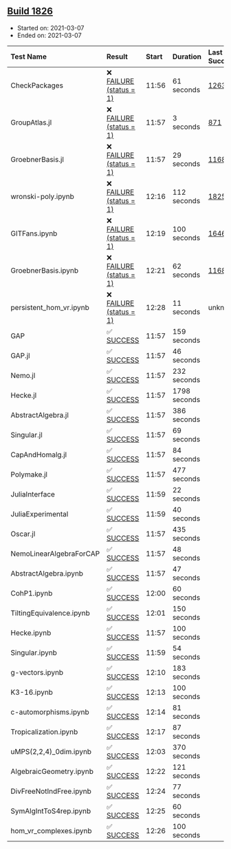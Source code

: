 ## [Build 1826](https://oscarci.mathematik.uni-kl.de/job/oscar-stable/1826/)

* Started on: 2021-03-07
* Ended on: 2021-03-07

| Test Name    | Result | Start | Duration | Last Success | First Failure |
|:-------------|:-------|:------|:---------|:-------------|:--------------|
| CheckPackages | ❌ [FAILURE (status = 1)](https://oscarci.mathematik.uni-kl.de/job/oscar-stable/1826/artifact/logs/build-1826/CheckPackages.log) | 11:56 | 61 seconds | [1263](https://oscarci.mathematik.uni-kl.de/job/oscar-stable/1263/) | [1264](https://oscarci.mathematik.uni-kl.de/job/oscar-stable/1264/) |
| GroupAtlas.jl | ❌ [FAILURE (status = 1)](https://oscarci.mathematik.uni-kl.de/job/oscar-stable/1826/artifact/logs/build-1826/GroupAtlas.jl.log) | 11:57 | 3 seconds | [871](https://oscarci.mathematik.uni-kl.de/job/oscar-stable/871/) | [872](https://oscarci.mathematik.uni-kl.de/job/oscar-stable/872/) |
| GroebnerBasis.jl | ❌ [FAILURE (status = 1)](https://oscarci.mathematik.uni-kl.de/job/oscar-stable/1826/artifact/logs/build-1826/GroebnerBasis.jl.log) | 11:57 | 29 seconds | [1168](https://oscarci.mathematik.uni-kl.de/job/oscar-stable/1168/) | [1169](https://oscarci.mathematik.uni-kl.de/job/oscar-stable/1169/) |
| wronski-poly.ipynb | ❌ [FAILURE (status = 1)](https://oscarci.mathematik.uni-kl.de/job/oscar-stable/1826/artifact/logs/build-1826/wronski-poly.ipynb.log) | 12:16 | 112 seconds | [1825](https://oscarci.mathematik.uni-kl.de/job/oscar-stable/1825/) | [1826](https://oscarci.mathematik.uni-kl.de/job/oscar-stable/1826/) |
| GITFans.ipynb | ❌ [FAILURE (status = 1)](https://oscarci.mathematik.uni-kl.de/job/oscar-stable/1826/artifact/logs/build-1826/GITFans.ipynb.log) | 12:19 | 100 seconds | [1646](https://oscarci.mathematik.uni-kl.de/job/oscar-stable/1646/) | [1647](https://oscarci.mathematik.uni-kl.de/job/oscar-stable/1647/) |
| GroebnerBasis.ipynb | ❌ [FAILURE (status = 1)](https://oscarci.mathematik.uni-kl.de/job/oscar-stable/1826/artifact/logs/build-1826/GroebnerBasis.ipynb.log) | 12:21 | 62 seconds | [1168](https://oscarci.mathematik.uni-kl.de/job/oscar-stable/1168/) | [1169](https://oscarci.mathematik.uni-kl.de/job/oscar-stable/1169/) |
| persistent_hom_vr.ipynb | ❌ [FAILURE (status = 1)](https://oscarci.mathematik.uni-kl.de/job/oscar-stable/1826/artifact/logs/build-1826/persistent_hom_vr.ipynb.log) | 12:28 | 11 seconds | unknown | unknown |
| GAP | ✅ [SUCCESS](https://oscarci.mathematik.uni-kl.de/job/oscar-stable/1826/artifact/logs/build-1826/GAP.log) | 11:57 | 159 seconds |  |  |
| GAP.jl | ✅ [SUCCESS](https://oscarci.mathematik.uni-kl.de/job/oscar-stable/1826/artifact/logs/build-1826/GAP.jl.log) | 11:57 | 46 seconds |  |  |
| Nemo.jl | ✅ [SUCCESS](https://oscarci.mathematik.uni-kl.de/job/oscar-stable/1826/artifact/logs/build-1826/Nemo.jl.log) | 11:57 | 232 seconds |  |  |
| Hecke.jl | ✅ [SUCCESS](https://oscarci.mathematik.uni-kl.de/job/oscar-stable/1826/artifact/logs/build-1826/Hecke.jl.log) | 11:57 | 1798 seconds |  |  |
| AbstractAlgebra.jl | ✅ [SUCCESS](https://oscarci.mathematik.uni-kl.de/job/oscar-stable/1826/artifact/logs/build-1826/AbstractAlgebra.jl.log) | 11:57 | 386 seconds |  |  |
| Singular.jl | ✅ [SUCCESS](https://oscarci.mathematik.uni-kl.de/job/oscar-stable/1826/artifact/logs/build-1826/Singular.jl.log) | 11:57 | 69 seconds |  |  |
| CapAndHomalg.jl | ✅ [SUCCESS](https://oscarci.mathematik.uni-kl.de/job/oscar-stable/1826/artifact/logs/build-1826/CapAndHomalg.jl.log) | 11:57 | 84 seconds |  |  |
| Polymake.jl | ✅ [SUCCESS](https://oscarci.mathematik.uni-kl.de/job/oscar-stable/1826/artifact/logs/build-1826/Polymake.jl.log) | 11:57 | 477 seconds |  |  |
| JuliaInterface | ✅ [SUCCESS](https://oscarci.mathematik.uni-kl.de/job/oscar-stable/1826/artifact/logs/build-1826/JuliaInterface.log) | 11:59 | 22 seconds |  |  |
| JuliaExperimental | ✅ [SUCCESS](https://oscarci.mathematik.uni-kl.de/job/oscar-stable/1826/artifact/logs/build-1826/JuliaExperimental.log) | 11:59 | 40 seconds |  |  |
| Oscar.jl | ✅ [SUCCESS](https://oscarci.mathematik.uni-kl.de/job/oscar-stable/1826/artifact/logs/build-1826/Oscar.jl.log) | 11:57 | 435 seconds |  |  |
| NemoLinearAlgebraForCAP | ✅ [SUCCESS](https://oscarci.mathematik.uni-kl.de/job/oscar-stable/1826/artifact/logs/build-1826/NemoLinearAlgebraForCAP.log) | 11:57 | 48 seconds |  |  |
| AbstractAlgebra.ipynb | ✅ [SUCCESS](https://oscarci.mathematik.uni-kl.de/job/oscar-stable/1826/artifact/logs/build-1826/AbstractAlgebra.ipynb.log) | 11:57 | 47 seconds |  |  |
| CohP1.ipynb | ✅ [SUCCESS](https://oscarci.mathematik.uni-kl.de/job/oscar-stable/1826/artifact/logs/build-1826/CohP1.ipynb.log) | 12:00 | 60 seconds |  |  |
| TiltingEquivalence.ipynb | ✅ [SUCCESS](https://oscarci.mathematik.uni-kl.de/job/oscar-stable/1826/artifact/logs/build-1826/TiltingEquivalence.ipynb.log) | 12:01 | 150 seconds |  |  |
| Hecke.ipynb | ✅ [SUCCESS](https://oscarci.mathematik.uni-kl.de/job/oscar-stable/1826/artifact/logs/build-1826/Hecke.ipynb.log) | 11:57 | 100 seconds |  |  |
| Singular.ipynb | ✅ [SUCCESS](https://oscarci.mathematik.uni-kl.de/job/oscar-stable/1826/artifact/logs/build-1826/Singular.ipynb.log) | 11:59 | 54 seconds |  |  |
| g-vectors.ipynb | ✅ [SUCCESS](https://oscarci.mathematik.uni-kl.de/job/oscar-stable/1826/artifact/logs/build-1826/g-vectors.ipynb.log) | 12:10 | 183 seconds |  |  |
| K3-16.ipynb | ✅ [SUCCESS](https://oscarci.mathematik.uni-kl.de/job/oscar-stable/1826/artifact/logs/build-1826/K3-16.ipynb.log) | 12:13 | 100 seconds |  |  |
| c-automorphisms.ipynb | ✅ [SUCCESS](https://oscarci.mathematik.uni-kl.de/job/oscar-stable/1826/artifact/logs/build-1826/c-automorphisms.ipynb.log) | 12:14 | 81 seconds |  |  |
| Tropicalization.ipynb | ✅ [SUCCESS](https://oscarci.mathematik.uni-kl.de/job/oscar-stable/1826/artifact/logs/build-1826/Tropicalization.ipynb.log) | 12:17 | 87 seconds |  |  |
| uMPS(2,2,4)_0dim.ipynb | ✅ [SUCCESS](https://oscarci.mathematik.uni-kl.de/job/oscar-stable/1826/artifact/logs/build-1826/uMPS-2-2-4-_0dim.ipynb.log) | 12:03 | 370 seconds |  |  |
| AlgebraicGeometry.ipynb | ✅ [SUCCESS](https://oscarci.mathematik.uni-kl.de/job/oscar-stable/1826/artifact/logs/build-1826/AlgebraicGeometry.ipynb.log) | 12:22 | 121 seconds |  |  |
| DivFreeNotIndFree.ipynb | ✅ [SUCCESS](https://oscarci.mathematik.uni-kl.de/job/oscar-stable/1826/artifact/logs/build-1826/DivFreeNotIndFree.ipynb.log) | 12:24 | 77 seconds |  |  |
| SymAlgIntToS4rep.ipynb | ✅ [SUCCESS](https://oscarci.mathematik.uni-kl.de/job/oscar-stable/1826/artifact/logs/build-1826/SymAlgIntToS4rep.ipynb.log) | 12:25 | 60 seconds |  |  |
| hom_vr_complexes.ipynb | ✅ [SUCCESS](https://oscarci.mathematik.uni-kl.de/job/oscar-stable/1826/artifact/logs/build-1826/hom_vr_complexes.ipynb.log) | 12:26 | 100 seconds |  |  |
